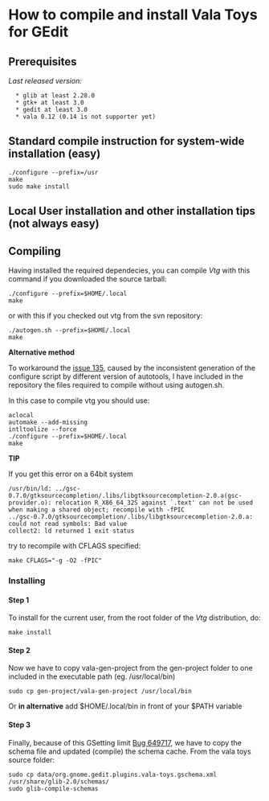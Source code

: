# How to compile and install Vala Toys for GEdit #

## Prerequisites ##

_Last released version:_

```
  * glib at least 2.28.0
  * gtk+ at least 3.0
  * gedit at least 3.0
  * vala 0.12 (0.14 is not supporter yet)
```

## Standard compile instruction for system-wide installation (easy) ##

```
./configure --prefix=/usr
make
sudo make install
```

## Local User installation and other installation tips (not always easy) ##

## Compiling ##
Having installed the required dependecies,
you can compile _Vtg_ with this command if you downloaded the source tarball:

```
./configure --prefix=$HOME/.local
make
```

or with this if you checked out vtg from the svn repository:

```
./autogen.sh --prefix=$HOME/.local
make
```

**Alternative method**

To workaround the [issue 135](http://code.google.com/p/vtg/issues/detail?id=135), caused by the inconsistent generation of the configure script by different version of autotools, I have included in the repository the files required to compile without using autogen.sh.

In this case to compile vtg you should use:
```
aclocal
automake --add-missing
intltoolize --force
./configure --prefix=$HOME/.local
make
```

**TIP**

If you get this error on a 64bit system
```
/usr/bin/ld: ../gsc-0.7.0/gtksourcecompletion/.libs/libgtksourcecompletion-2.0.a(gsc-provider.o): relocation R_X86_64_32S against `.text' can not be used when making a shared object; recompile with -fPIC
../gsc-0.7.0/gtksourcecompletion/.libs/libgtksourcecompletion-2.0.a: could not read symbols: Bad value
collect2: ld returned 1 exit status
```

try to recompile with CFLAGS specified:

```
make CFLAGS="-g -O2 -fPIC"
```


### Installing ###

#### Step 1 ####
To install for the current user, from the root folder of the _Vtg_ distribution, do:

```
make install
```

#### Step 2 ####
Now we have to copy vala-gen-project from the gen-project folder to one included in the executable path (eg. /usr/local/bin)

```
sudo cp gen-project/vala-gen-project /usr/local/bin
```

Or **in alternative** add $HOME/.local/bin in front of your $PATH variable

#### Step 3 ####
Finally, because of this GSetting limit [Bug 649717](http://bugzilla.gnome.org/show_bug.cgi?id=649717), we have to copy the schema file and updated (compile) the schema cache. From the vala toys source folder:

```
sudo cp data/org.gnome.gedit.plugins.vala-toys.gschema.xml  /usr/share/glib-2.0/schemas/
sudo glib-compile-schemas
```